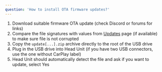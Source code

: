 ```yaml
---
question: 'How to install OTA firmware updates?'
---
```

1. Download suitable firmware OTA update (check Discord or forums for links)
2. Compare the file signatures with values from [Updates](/headunits/updates/zxw) page (if available) to make sure file is not corrupted
3. Copy the `update[...].zip` archive directly to the root of the USB drive
4. Plug in the USB drive into Head Unit (if you have two USB connectors, use the one without CarPlay label)
5. Head Unit should automatically detect the file and ask if you want to update, select Yes